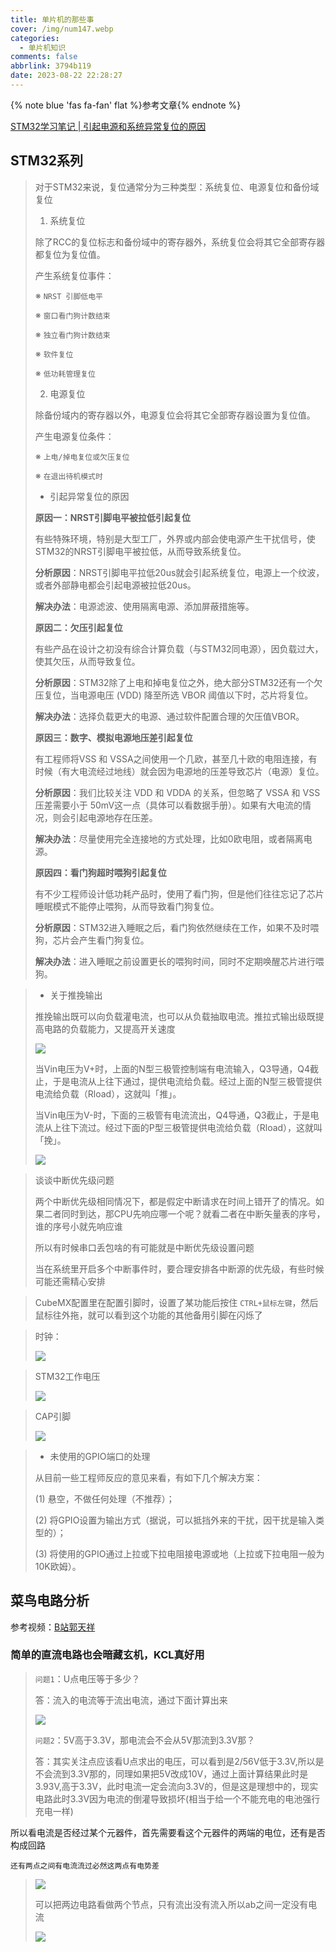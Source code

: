 ```yaml
---
title: 单片机的那些事
cover: /img/num147.webp
categories:
  - 单片机知识
comments: false
abbrlink: 3794b119
date: 2023-08-22 22:28:27
---
```




{% note blue 'fas fa-fan' flat %}参考文章{% endnote %}

 [STM32学习笔记 | 引起电源和系统异常复位的原因](https://shequ.stmicroelectronics.cn/forum.php?mod=viewthread&tid=629393)



## STM32系列

> 对于STM32来说，复位通常分为三种类型：系统复位、电源复位和备份域复位
>
> 1. 系统复位
>
> 除了RCC的复位标志和备份域中的寄存器外，系统复位会将其它全部寄存器都复位为复位值。
>
> 产生系统复位事件：
>
> ※    `NRST 引脚低电平`
>
> ※    `窗口看门狗计数结束`
>
> ※    `独立看门狗计数结束`
>
> ※    `软件复位`
>
> ※    `低功耗管理复位`
>
> 2. 电源复位
>
> 除备份域内的寄存器以外，电源复位会将其它全部寄存器设置为复位值。
>
> 产生电源复位条件：
>
> ※    `上电/掉电复位或欠压复位`
>
> ※    `在退出待机模式时`
>
> - 引起异常复位的原因
>
> **原因一：NRST引脚电平被拉低引起复位**
>
> 有些特殊环境，特别是大型工厂，外界或内部会使电源产生干扰信号，使STM32的NRST引脚电平被拉低，从而导致系统复位。
>
> **分析原因**：NRST引脚电平拉低20us就会引起系统复位，电源上一个纹波，或者外部静电都会引起电源被拉低20us。
>
> **解决办法**：电源滤波、使用隔离电源、添加屏蔽措施等。
>
> **原因二：欠压引起复位**
>
> 有些产品在设计之初没有综合计算负载（与STM32同电源），因负载过大，使其欠压，从而导致复位。
>
> **分析原因**：STM32除了上电和掉电复位之外，绝大部分STM32还有一个欠压复位，当电源电压 (VDD) 降至所选 VBOR 阈值以下时，芯片将复位。
>
> **解决办法**：选择负载更大的电源、通过软件配置合理的欠压值VBOR。
>
> **原因三：数字、模拟电源地压差引起复位**
>
> 有工程师将VSS 和 VSSA之间使用一个几欧，甚至几十欧的电阻连接，有时候（有大电流经过地线）就会因为电源地的压差导致芯片（电源）复位。
>
> **分析原因**：我们比较关注 VDD 和 VDDA 的关系，但忽略了 VSSA 和 VSS 压差需要小于 50mV这一点（具体可以看数据手册）。如果有大电流的情况，则会引起电源地存在压差。
>
> **解决办法**：尽量使用完全连接地的方式处理，比如0欧电阻，或者隔离电源。
>
> **原因四：看门狗超时喂狗引起复位**
>
> 有不少工程师设计低功耗产品时，使用了看门狗，但是他们往往忘记了芯片睡眠模式不能停止喂狗，从而导致看门狗复位。
>
> **分析原因**：STM32进入睡眠之后，看门狗依然继续在工作，如果不及时喂狗，芯片会产生看门狗复位。
>
> **解决办法**：进入睡眠之前设置更长的喂狗时间，同时不定期唤醒芯片进行喂狗。

> - 关于推挽输出
>
> 推挽输出既可以向负载灌电流，也可以从负载抽取电流。推拉式输出级既提高电路的负载能力，又提高开关速度
>
> ![](https://image-1309791158.cos.ap-guangzhou.myqcloud.com/其他/QQ截图20230822224523.webp)
>
> 当Vin电压为V+时，上面的N型三极管控制端有电流输入，Q3导通，Q4截止，于是电流从上往下通过，提供电流给负载。经过上面的N型三极管提供电流给负载（Rload），这就叫「推」。
>
> 当Vin电压为V-时，下面的三极管有电流流出，Q4导通，Q3截止，于是电流从上往下流过。经过下面的P型三极管提供电流给负载（Rload），这就叫「挽」。
>
> ![](https://image-1309791158.cos.ap-guangzhou.myqcloud.com/其他/QQ截图20230822224553.webp)

> 谈谈中断优先级问题
>
> 两个中断优先级相同情况下，都是假定中断请求在时间上错开了的情况。如果二者同时到达，那CPU先响应哪一个呢？就看二者在中断矢量表的序号，谁的序号小就先响应谁
>
> 所以有时候串口丢包啥的有可能就是中断优先级设置问题
>
> 当在系统里开启多个中断事件时，要合理安排各中断源的优先级，有些时候可能还需精心安排

> CubeMX配置里在配置引脚时，设置了某功能后按住 `CTRL+鼠标左键`，然后鼠标往外拖，就可以看到这个功能的其他备用引脚在闪烁了

> 时钟：
>
> ![](https://image-1309791158.cos.ap-guangzhou.myqcloud.com/其他/QQ截图20230823085359.webp)

> STM32工作电压
>
> ![](https://image-1309791158.cos.ap-guangzhou.myqcloud.com/其他/QQ截图20230823090431.webp)

> CAP引脚
>
> ![](https://image-1309791158.cos.ap-guangzhou.myqcloud.com/其他/QQ截图20230823090547.webp)

> - 未使用的GPIO端口的处理
>
> 从目前一些工程师反应的意见来看，有如下几个解决方案：
>
> (1)  悬空，不做任何处理（不推荐）；
>
> (2)  将GPIO设置为输出方式（据说，可以抵挡外来的干扰，因干扰是输入类型的）；
>
> (3)  将使用的GPIO通过上拉或下拉电阻接电源或地（上拉或下拉电阻一般为10K欧姆）。



## 菜鸟电路分析

参考视频：[B站郭天祥](https://www.bilibili.com/video/BV12L411L7QG/?spm_id_from=333.788&vd_source=5fb3f08926cbdbc6d84b3f2bda38c0b1)



### 简单的直流电路也会暗藏玄机，KCL真好用

> `问题1`：U点电压等于多少？
>
> 答：流入的电流等于流出电流，通过下面计算出来
>
> ![](https://image-1309791158.cos.ap-guangzhou.myqcloud.com/其他/QQ截图20230901133050.webp)
>
> `问题2`：5V高于3.3V，那电流会不会从5V那流到3.3V那？
>
> 答：其实关注点应该看U点求出的电压，可以看到是2/56V低于3.3V,所以是不会流到3.3V那的，同理如果把5V改成10V，通过上面计算结果此时是3.93V,高于3.3V，此时电流一定会流向3.3V的，但是这是理想中的，现实电路此时3.3V因为电流的倒灌导致损坏(相当于给一个不能充电的电池强行充电一样)

所以看电流是否经过某个元器件，首先需要看这个元器件的两端的电位，还有是否构成回路

 `还有两点之间有电流流过必然这两点有电势差`

> ![](https://image-1309791158.cos.ap-guangzhou.myqcloud.com/其他/QQ截图20230901135831.webp)
>
> 可以把两边电路看做两个节点，只有流出没有流入所以ab之间一定没有电流
>
> ![](https://image-1309791158.cos.ap-guangzhou.myqcloud.com/其他/QQ截图20230901142226.webp)